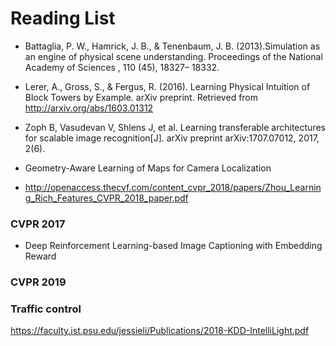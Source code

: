 # Reading List
* Battaglia, P. W., Hamrick, J. B., & Tenenbaum, J. B. (2013).Simulation as an engine of physical scene understanding. 
Proceedings of the National Academy of Sciences , 110 (45), 18327– 18332. 

* Lerer, A., Gross, S., & Fergus, R. (2016). 
Learning Physical Intuition of Block Towers by Example. 
arXiv preprint. Retrieved from http://arxiv.org/abs/1603.01312

* Zoph B, Vasudevan V, Shlens J, et al. Learning transferable architectures for scalable image recognition[J]. arXiv preprint arXiv:1707.07012, 2017, 2(6).

* Geometry-Aware Learning of Maps for Camera Localization

* http://openaccess.thecvf.com/content_cvpr_2018/papers/Zhou_Learning_Rich_Features_CVPR_2018_paper.pdf
### CVPR 2017

* Deep Reinforcement Learning-based Image Captioning with Embedding Reward

### CVPR 2019
### Traffic control
https://faculty.ist.psu.edu/jessieli/Publications/2018-KDD-IntelliLight.pdf
